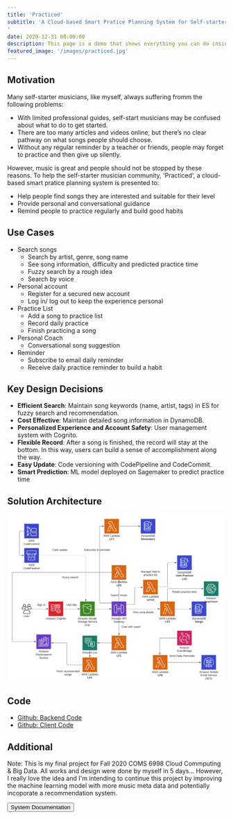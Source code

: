 ```yaml
---
title: 'Practiced'
subtitle: 'A Cloud-based Smart Pratice Planning System for Self-starter Musicians
'
date: 2020-12-31 00:00:00
description: This page is a demo that shows everything you can do inside portfolio and blog posts.
featured_image: '/images/practiced.jpg'
---
```


## Motivation

Many self-starter musicians, like myself, always suffering fromm the following problems:

- With limited professional guides, self-start musicians may be confused about what to do to get started.
- There are too many articles and videos online, but there’s no clear pathway on what songs people should choose.
- Without any regular reminder by a teacher or friends, people may forget to practice and then give up silently.

However, music is great and people should not be stopped by these reasons. To help the self-starter musician community, 'Practiced', a cloud-based smart pratice planning system is presented to:

- Help people find songs they are interested and suitable for their level
- Provide personal and conversational guidance
- Remind people to practice regularly and build good habits


## Use Cases

* Search songs 
  - Search by artist, genre, song name
  - See song information, difficulty and predicted practice time
  - Fuzzy search by a rough idea
  - Search by voice
* Personal account
  - Register for a secured new account
  - Log in/ log out to keep the experience personal
* Practice List
  - Add a song to practice list
  - Record daily practice 
  - Finish practicing a song
* Personal Coach
  - Conversational song suggestion
* Reminder
  - Subscribe to email daily reminder
  - Receive daily practice reminder to build a habit


## Key Design Decisions

* **Efficient Search**: Maintain song keywords (name, artist, tags) in ES for fuzzy search and recommendation.
* **Cost Effective**: Maintain detailed song information in DynamoDB.
* **Personalized Experience and Account Safety**: User management system with Cognito.
* **Flexible Record**: After a song is finished, the record will stay at the bottom. In this way, users can build a sense of accomplishment along the way.
* **Easy Update**: Code versioning with CodePipeline and CodeCommit.
* **Smart Prediction**: ML model deployed on Sagemaker to predict practice time

## Solution Architecture

<img src='/images/practiced-architecture.png' width="700"/>


## Code

* [Github: Backend Code](https://github.com/acui34/Practiced)
* [Github: Client Code](https://github.com/acui34/CloudFinalFrontend)

## Additional

Note: This is my final project for Fall 2020 COMS 6998 Cloud Commputing & Big Data. All works and design were done by myself in 5 days... However, I really love the idea and I'm intending to continue this project by improving the machine learning model with more music meta data and potentially incoporate a recommendation system.

<button type="button" class="button" onclick="window.location.href='../download/practiced-documenttaion.pdf'">System Documentation</button>
